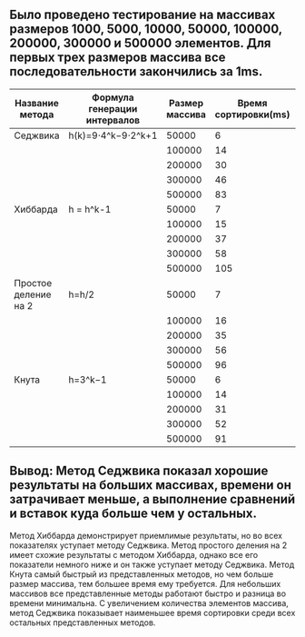 ## Было проведено тестирование на массивах размеров 1000, 5000, 10000, 50000, 100000, 200000, 300000 и 500000 элементов. Для первых трех размеров массива все последовательности закончились за 1ms.
| Название метода | Формула генерации интервалов | Размер массива | Время сортировки(ms) | Сравнения | Вставки |
|-----------------|------------------------------|----------------|----------------------|-----------|---------|
| Седжвика        | h(k)=9⋅4^k−9⋅2^k+1            | 50000          | 6                    | 1154785   | 1332805 |
|                 |                              | 100000         | 14                   | 2358905   | 2753600 |
|                 |                              | 200000         | 30                   | 5062876   | 5898872 |
|                 |                              | 300000         | 46                   | 7885906   | 9208932 |
|                 |                              | 500000         | 83                   | 13538915  | 15870229|
| Хиббарда        |h = h^k-1                     | 50000          | 7                    | 608188    | 1016016 |
|                 |                              | 100000         | 15                   | 1318871   | 2199027 |
|                 |                              | 200000         | 37                   | 3581996   | 5475198 |
|                 |                              | 300000         | 58                   | 5884963   | 8848095 |
|                 |                              | 500000         | 105                  | 10383622  | 15544600|
| Простое деление на 2 | h=h/2                        | 50000          | 7                    | 583411     | 994558  |
|                      |                              | 100000         | 16                   | 1488848    | 2373657 |
|                      |                              | 200000         | 35                   | 3516996    | 5413277 |
|                      |                              | 300000         | 56                   | 6086272    | 9120201 |
|                      |                              | 500000         | 96                   | 10483673   | 15857265|
| Кнута           | h=3^k−1                      | 50000          | 6                    | 648669    | 919578  |
|                 |                              | 100000         | 14                   | 1760343   | 2348352 |
|                 |                              | 200000         | 31                   | 4077465   | 5334406 |
|                 |                              | 300000         | 52                   | 7087676   | 9044415 |
|                 |                              | 500000         | 91                   | 13063160  | 16459898|
## Вывод: Метод Седжвика показал хорошие результаты на больших массивах, времени он затрачивает меньше, а выполнение сравнений и вставок куда больше чем у остальных.
Метод Хиббарда демонстрирует приемлимые результаты, но во всех показателях уступает методу Седжвика.
Метод простого деления на 2 имеет схожие результаты с методом Хиббарда, однако все его показатели немного ниже и он также уступает методу Седжвика.
Метод Кнута самый быстрый из представленных методов, но чем больше размер массива, тем большее время ему требуется.
Для небольших массивов все представленные методы работают быстро и разница во времени минимальна. 
С увеличением количества элементов массива, метод Седжвика показывает наименьшее время сортировки среди всех остальных представленных методов.